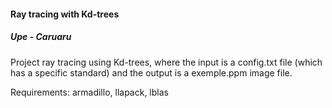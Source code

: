 #### Ray tracing with Kd-trees
##### Upe - Caruaru

Project ray tracing using Kd-trees, where the input is a config.txt file (which has a specific standard) 
and the output is a exemple.ppm image file.

Requirements: armadillo, llapack, lblas
